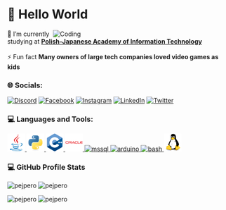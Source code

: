 # 💫 Hello World

<img align="right" alt="Coding" width="400" src="https://i.pinimg.com/originals/e4/26/70/e426702edf874b181aced1e2fa5c6cde.gif">

🌱 I’m currently studying at **[Polish-Japanese Academy of Information Technology](https://pja.edu.pl/en/)**<br><br>
⚡ Fun fact **Many owners of large tech companies loved video games as kids**

<h3 align="left">🌐 Socials:</h3>

[![Discord](https://img.shields.io/badge/Discord-%237289DA.svg?logo=discord&logoColor=white)](https://discord.gg/PejperO™) [![Facebook](https://img.shields.io/badge/Facebook-%231877F2.svg?logo=Facebook&logoColor=white)](https://facebook.com/PejperO) [![Instagram](https://img.shields.io/badge/Instagram-%23E4405F.svg?logo=Instagram&logoColor=white)](https://instagram.com/pejpero) [![LinkedIn](https://img.shields.io/badge/LinkedIn-%230077B5.svg?logo=linkedin&logoColor=white)](https://linkedin.com/in/pejpero) [![Twitter](https://img.shields.io/badge/Twitter-%231DA1F2.svg?logo=Twitter&logoColor=white)](https://twitter.com/@PejperO) 

<h3 align="left">💻 Languages and Tools:</h3>
<p align="left">
<a href="https://www.java.com" target="_blank" rel="noreferrer"> <img src="https://raw.githubusercontent.com/devicons/devicon/master/icons/java/java-original.svg" alt="java" width="40" height="40"/> </a> 
<a href="https://www.python.org" target="_blank" rel="noreferrer"> <img src="https://raw.githubusercontent.com/devicons/devicon/master/icons/python/python-original.svg" alt="python" width="40" height="40"/> </a>
<a href="https://www.w3schools.com/cpp/" target="_blank" rel="noreferrer"> <img src="https://raw.githubusercontent.com/devicons/devicon/master/icons/cplusplus/cplusplus-original.svg" alt="cplusplus" width="40" height="40"/> </a> 
<a href="https://www.oracle.com/" target="_blank" rel="noreferrer"> <img src="https://raw.githubusercontent.com/devicons/devicon/master/icons/oracle/oracle-original.svg" alt="oracle" width="40" height="40"/> </a> 
<a href="https://www.microsoft.com/en-us/sql-server" target="_blank" rel="noreferrer"> <img src="https://www.svgrepo.com/show/303229/microsoft-sql-server-logo.svg" alt="mssql" width="40" height="40"/> </a> 
<a href="https://www.arduino.cc/" target="_blank" rel="noreferrer"> <img src="https://cdn.worldvectorlogo.com/logos/arduino-1.svg" alt="arduino" width="40" height="40"/> </a> 
<a href="https://www.gnu.org/software/bash/" target="_blank" rel="noreferrer"> <img src="https://www.vectorlogo.zone/logos/gnu_bash/gnu_bash-icon.svg" alt="bash" width="40" height="40"/> </a> 
<a href="https://www.linux.org/" target="_blank" rel="noreferrer"> <img src="https://raw.githubusercontent.com/devicons/devicon/master/icons/linux/linux-original.svg" alt="linux" width="40" height="40"/> </a> 
 </p>

<h3>💻 GitHub Profile Stats</h3>
<img src="https://komarev.com/ghpvc/?username=pejpero&label=Profile%20views&color=1b1b27&style=for-the-badge" alt="pejpero">
<img src="https://github-readme-streak-stats.herokuapp.com/?user=pejpero&theme=tokyonight&hide_border=true" height="192px" alt="pejpero"></a>


<img alt="pejpero" src="https://denvercoder1-github-readme-stats.vercel.app/api/?username=pejpero&show_icons=true&include_all_commits=true&count_private=true&theme=tokyonight&hide_border=true" height="192px"/></a>
<img alt="pejpero" src="https://denvercoder1-github-readme-stats.vercel.app/api/top-langs/?username=pejpero&langs_count=8&layout=compact&theme=tokyonight&hide_border=true" height="192px"/></a>
